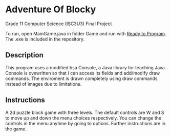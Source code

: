 # Adventure Of Blocky
Grade 11 Computer Science (ISC3U3) Final Project

To run, open MainGame.java in folder Game and run with [Ready to Program](http://compsci.ca/holtsoft/). The .exe is included in the repository.

## Description
This program uses a modified hsa Console, a Java library for teaching Java. Console is ovewritten so that I can access its fields and add/modify draw commands. The enviroment is drawn completely using draw commands instead of images due to limitations. 

## Instructions
A 2d puzzle block game with three levels.
The default controls are W and S to move up and down the menu choices respectively. 
You can change the controls in the menu anytime by going to options.
Further instructions are in the game.
